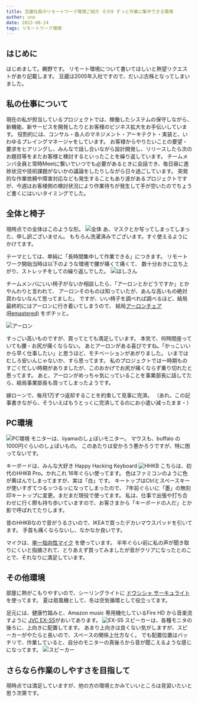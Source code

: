 ```yaml
---
title: 豆蔵社員のリモートワーク環境ご紹介 その9 ずっと作業に集中できる環境
author: uno
date: 2022-08-24
tags: リモートワーク環境
---
```


## はじめに

はじめまして。鵜野です。
リモート環境について書いてほしいと熱望リクエストがあり記載します。
豆蔵は2005年入社ですので、だいぶ古株となってしまいました。

## 私の仕事について

現在の私が担当しているプロジェクトでは、稼働したシステムの保守しながら、新機能、新サービスを開発したりとお客様のビジネス拡大をお手伝いしています。
役割的には、コンサル・各人のマネジメント・アーキテクト・実装と、いわゆるプレイングマネージャをしています。
お客様からやりたいことの要望・要求をヒアリングし、みんなで話し合いながら設計開発し、リリースしたら次のお題目等をまたお客様と検討するといったことを繰り返しています。
チームメンバ全員と常時Meetに繋いでいつでも必要があるときに会話でき、毎日昼に進捗状況や技術課題がないかの議論をしたりしながら日々過ごしています。
突発的な作業依頼や障害対応なども発生することもあり波があるプロジェクトですが、今週はお客様側の検討状況により作業待ちが発生して手が空いたのでちょうど書くにはいいタイミングでした。

## 全体と椅子

現時点での全体はこのような形。
![全体](/img/blogs/2022/0824_remote-env009-1.jpg)
あ、マスクとか写ってしまってしまった、申し訳ございません。
もちろん洗濯済みでございます。すぐ使えるようにかけてます。

テーマとしては、単純に「長時間集中して作業できる」につきます。
リモートワーク開始当時は以下のような環境で腰が痛くて痛くて、
数十分おきに立ち上がり、ストレッチをしての繰り返しでした。
![ほしさん](/img/blogs/2022/0824_remote-env009-2.jpg)

チームメンバにいい椅子がないか相談したら、「アーロンとかどうですか」とかやんわりと言われて、
アーロンそのものは知っていたが、あんな高いもの絶対買わないなんて思ってました。
ですが、いい椅子を調べれば調べるほど、結局最終的にはアーロンに行き着いてしまうので、
結局[アーロンチェア(Remastered)](https://store.hermanmiller.co.jp/c/chairs/office_chairs/AER1/AER1C33DWALPG1G1G1DC1BK23103) をポチッと。

![アーロン](/img/blogs/2022/0824_remote-env009-3.jpg)

すっごい高いものですが、買ってとても満足しています。
本気で、何時間座っていても腰・お尻が痛くならない。
あとアーロンがある喜びですね。「かっこいいから早く仕事したい」と思うほど、モチベーションがあがりました。
いまではむしろ安いんじゃないか、すら思ってます。
私のプロジェクトでは一時期ものすごく忙しい時期がありましたが、このおかげでお尻が痛くならず乗り切れたと思ってます。
あと、アーロンがめっちゃ気にっていることを事業部長に話してたら、結局事業部長も買ってしまったようです。

嫁ローンで、毎月1万ずつ返却することを約束して見事に完済。
（あれ、この記事書きながら、そういえばもうとっくに完済してるのにお小遣い減ったまま・）

## PC環境

![PC環境](/img/blogs/2022/0824_remote-env009-4.jpg)
モニターは、iiyamaのしょぼいモニター。
マウスも、buffalo の 1000円ぐらいのしょぼいもの。
このあたりは安かろう悪かろうですが、特に困ってないです。

キーボードは、みんな大好き Happy Hacking Keyboard
![HHKB](/img/blogs/2022/0824_remote-env009-5.jpg)
こちらは、初代のHHKB Pro。かれこれ 16年ぐらい使ってます。
色はファミコンのように色が黄ばんでしまってますが、実は「白」です。
キートップはCtrlとスペースキーが使いすぎてつるッつるッになってしまったので、
7年前ぐらいに「墨」の無刻印キートップに変更。まだまだ現役で使ってます。
私は、仕事で出張や打ち合わせに行く際も持ち歩いていますので、お客さまから「キーボードの人だ」とか影で呼ばれてたりします。

昔のHHKBなので音がうるさいので、IKEAで買ったデカいマウスパッドを引いてます。
手首も痛くならないし、なかなか良いです。

マイクは、[単一指向性マイク](https://www.maono.com/products/usb-condenser-microphone-with-mic-gain-etc-maono-au-pm461t) を使っています。
半年ぐらい前に私の声が聞き取りにくいと指摘されて、とりあえず買ってみましたが音がクリアになったとのことで、それなりに満足しています。

## その他環境

部屋に熱がこもりやすいので、シーリングライトに [ドウシシャ サーキュライト](https://circulight.com/ceiling-standard/)を使ってます。
夏は扇風機として、冬は空気循環として役立ってます。

足元には、健康竹踏みと、Amazon music 専用機化しているFire HD から音楽流すように [JVC EX-S5](https://www.jvc.com/jp/audio/lineup/ex-s5/)がおいてあります。
![EX-S5](/img/blogs/2022/0824_remote-env009-6.jpg)
スピーカーは、各種モニタの後ろに、上向きに配置してます。
あまり上向きは良くない気がしますが、スピーカーがやたらと長いので、スペースの関係上仕方なく。
でも配置位置はバッチリで、作業していると、自分のモニターの真後ろから音が聞こえるような感じになってます。
![スピーカー](/img/blogs/2022/0824_remote-env009-7.jpg)


## さらなら作業のしやすさを目指して

現時点では満足していますが、他の方の環境とかみていいところは見習いたいと思う次第です。


